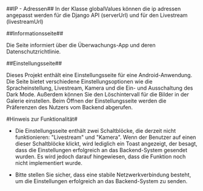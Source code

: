 ##IP - Adressen##
In der Klasse globalValues können die ip adressen angepasst werden für die Django API (serverUrl) und für den Livestream (livestreamUrl)


##Informationsseite##

Die Seite informiert über die Überwachungs-App und deren Datenschutzrichtlinie.


##Einstellungsseite## 

Dieses Projekt enthält eine Einstellungsseite für eine Android-Anwendung. 
Die Seite bietet verschiedene Einstellungsoptionen wie die Spracheinstellung, 
Livestream, Kamera und die Ein- und Ausschaltung des Dark Mode. 
Außerdem können Sie den Löschintervall für die Bilder in der Galerie einstellen.
Beim Öffnen der Einstellungsseite werden die Präferenzen des Nutzers vom Backend abgerufen.

#Hinweis zur Funktionalität#
- Die Einstellungsseite enthält zwei Schaltblöcke, die derzeit nicht funktionieren: 
"Livestream" und "Kamera". Wenn der Benutzer auf einen dieser Schaltblöcke klickt, 
wird lediglich ein Toast angezeigt, der besagt, dass die Einstellungen erfolgreich 
an das Backend-System gesendet wurden. Es wird jedoch darauf hingewiesen, 
dass die Funktion noch nicht implementiert wurde.

- Bitte stellen Sie sicher, dass eine stabile Netzwerkverbindung besteht, 
um die Einstellungen erfolgreich an das Backend-System zu senden.

